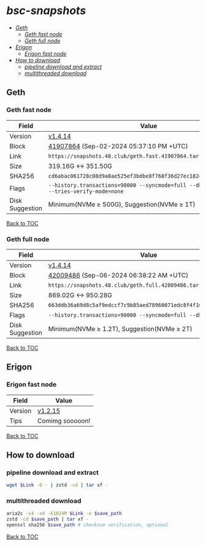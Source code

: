 # *bsc-snapshots*


- *[Geth](#geth)*
    - *[Geth fast node](#geth-fast-node)*
    - *[Geth full node](#geth-full-node)*
- *[Erigon](#erigon)*
    - *[Erigon fast node](#erigon-fast-node)*
- *[How to download](#how-to-download)*
    - *[pipeline download and extract](#pipeline-download-and-extract)*
    - *[multithreaded download](#multithreaded-download)*

## Geth
### Geth fast node

| Field |Value |
| --- | --- |
| Version | [v1.4.14](https://github.com/bnb-chain/bsc/releases/tag/v1.4.14) |
| Block | [41907864](https://bscscan.com/block/41907864) (Sep-02-2024 05:37:10 PM +UTC) |
| Link | `https://snapshots.48.club/geth.fast.41907864.tar.zst` |
| Size | 319.16G <-> 351.50G |
| SHA256 | `cd6abac061728c08d9a8ae525ef3bdbe8f768f36d27ec18248f8c1422686d867` |
| Flags | `--history.transactions=90000 --syncmode=full --db.engine=pebble --tries-verify-mode=none` |
| Disk Suggestion | Minimum(NVMe ≥ 500G), Suggestion(NVMe ≥ 1T)|

[Back to TOC](#bsc-snapshots)

### Geth full node

| Field |Value |
| --- | --- |
| Version | [v1.4.14](https://github.com/bnb-chain/bsc/releases/tag/v1.4.14) |
| Block | [42009486](https://bscscan.com/block/42009486) (Sep-06-2024 06:38:22 AM +UTC) |
| Link | `https://snapshots.48.club/geth.full.42009486.tar.zst` |
| Size | 869.02G <-> 950.28G |
| SHA256 | `663ddb36a69d8c5af9edccf7c9b85aed78960071edc8f4f10472a59761815718` |
| Flags | `--history.transactions=90000 --syncmode=full --db.engine=pebble` |
| Disk Suggestion | Minimum(NVMe ≥ 1.2T), Suggestion(NVMe ≥ 2T)|

[Back to TOC](#bsc-snapshots)

## Erigon
### Erigon fast node

| Field |Value |
| --- | --- |
| Version | [v1.2.15](https://github.com/node-real/bsc-erigon/releases/tag/v1.2.15) |
| Tips | Comimg sooooon! |

[Back to TOC](#bsc-snapshots)

## How to download
### pipeline download and extract

```bash
wget $Link -O - | zstd -cd | tar xf -
```

### multithreaded download

```bash
aria2c -s4 -x4 -k1024M $Link -o $save_path
zstd -cd $save_path | tar xf -
openssl sha256 $save_path # checksum verification, optional
```

[Back to TOC](#bsc-snapshots)
